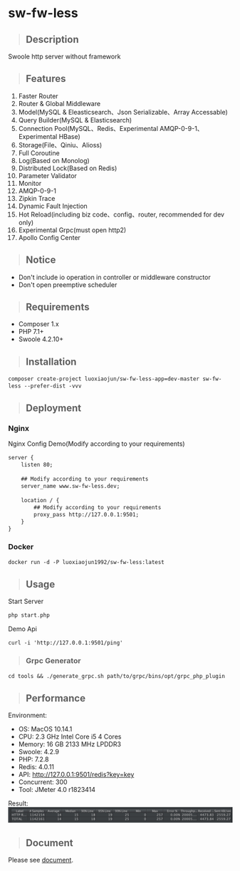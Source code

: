 # sw-fw-less

>## Description
Swoole http server without framework

>## Features
1. Faster Router
2. Router & Global Middleware
3. Model(MySQL & Eleasticsearch、Json Serializable、Array Accessable)
4. Query Builder(MySQL & Elasticsearch)
5. Connection Pool(MySQL、Redis、Experimental AMQP-0-9-1、Experimental HBase)
6. Storage(File、Qiniu、Alioss)
7. Full Coroutine
8. Log(Based on Monolog)
9. Distributed Lock(Based on Redis)
10. Parameter Validator
11. Monitor
12. AMQP-0-9-1
13. Zipkin Trace
14. Dynamic Fault Injection
15. Hot Reload(including biz code、config、router, recommended for dev only)
16. Experimental Grpc(must open http2)
17. Apollo Config Center

>## Notice
* Don't include io operation in controller or middleware constructor
* Don't open preemptive scheduler

>## Requirements
* Composer 1.x
* PHP 7.1+
* Swoole 4.2.10+

>## Installation
```shell
composer create-project luoxiaojun/sw-fw-less-app=dev-master sw-fw-less --prefer-dist -vvv
```

>## Deployment
### Nginx
Nginx Config Demo(Modify according to your requirements)
```shell
server {
    listen 80;
    
    ## Modify according to your requirements
    server_name www.sw-fw-less.dev;

    location / {
        ## Modify according to your requirements
        proxy_pass http://127.0.0.1:9501;
    }
}
```
### Docker
```shell
docker run -d -P luoxiaojun1992/sw-fw-less:latest
```

>## Usage
Start Server
```php
php start.php
```

Demo Api
```shell
curl -i 'http://127.0.0.1:9501/ping'
```

>### Grpc Generator

```shell
cd tools && ./generate_grpc.sh path/to/grpc/bins/opt/grpc_php_plugin
```

>## Performance
Environment:
* OS: MacOS 10.14.1
* CPU: 2.3 GHz Intel Core i5 4 Cores
* Memory: 16 GB 2133 MHz LPDDR3
* Swoole: 4.2.9
* PHP: 7.2.8
* Redis: 4.0.11
* API: http://127.0.0.1:9501/redis?key=key
* Concurrent: 300
* Tool: JMeter 4.0 r1823414

Result:
![Load Testing](./docs/load_test.jpg)

>## Document
Please see [document](https://sw-fw-less.gitbook.io).
